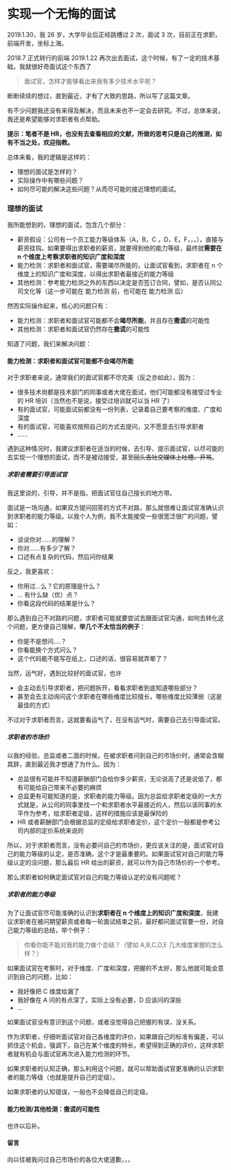 # 实现一个无悔的面试

2019.1.30，我 26 岁，大学毕业后正经跳槽过 2 次，面试 3 次，目前正在求职，前端开发，坐标上海。

2018.7 正式转行的前端 2019.1.22 再次出去面试，这个时候，有了一定的技术基础，我就很好奇面试这个东西了

> 面试官，怎样才能够看出来我有多少技术水平呢？

断断续续的想过，直到最近，才有了大致的思路，所以写了这篇文章。

有不少问题我还没有来得及解决，而且未来也不一定会去研究。不过，总体来说，我还是希望能够对求职者有点帮助。

**提示：笔者不是 HR，也没有去查看相应的文献，所做的思考只是自己的推测，如有不当之处，欢迎指教。**

总体来看，我的逻辑是这样的：

- 理想的面试是怎样的？
- 实际操作中有哪些问题？
- 如何尽可能的解决这些问题？从而尽可能的接近理想的面试。

### 理想的面试

我所能想到的，理想的面试，包含几个部分：

- 薪资假设：公司有一个员工能力等级体系（A，B，C ，D，E，F，，，），直接与薪资挂钩。如果要得出求职者的薪资，就要得到他的能力等级，最终就**需要在 n 个维度上考察求职者的知识广度和深度**
- 能力检测：求职者和面试官，需要竭尽所能的，让面试官看到，求职者在 n 个维度上的知识广度和深度，以得出求职者最接近的能力等级
- 其他检测：参考能力检测之外的东西以决定是否签订合同，譬如，是否认同公司文化等（这一步可能在 能力检测 前，也可能在 能力检测 后）

然而实际操作起来，核心的问题只有：

- 能力检测：求职者和面试官可能都不会**竭尽所能**，并且存在**撒谎**的可能性
- 其他检测：求职者和面试官仍然存在**撒谎**的可能性

知道了问题，我们来解决问题：

#### 能力检测：求职者和面试官可能都不会**竭尽所能**

<!-- 对于求职者，这是最有可能改变的事情，所以，务必重视！ -->

对于求职者来说，通常我们的面试官都不尽完美（反之亦如此），因为：

- 很多技术岗都是技术部门的同事或者大佬在面试，他们可能都没有接受过专业的 HR 培训（当然也不是说，接受过培训就可以当 HR 了）
- 有的面试官，可能面试前都没有一份列表，记录着自己要考察的维度、广度和深度
- 有的面试官，可能喜欢按照自己的方式去提问，又不愿意去引导求职者
- ......

遇到这种情况时，我建议求职者在适当的时候，去引导、提示面试官，以尽可能的去实现一个理想的面试，而不是被动接受，甚至~~回头去社交媒体上吐槽、开骂~~。

##### 求职者需要引导面试官

我这里说的，引导，并不是指，把面试官往自己擅长的地方带。

面试是一场沟通，如果双方提问回答的方式不对路，那么就很难让面试官准确认识到求职者的能力等级。以我个人为例，我不太能接受一些很宽泛很广的问题，譬如：

- 谈谈你对......的理解？
- 你对......有多少了解？
- 口述有点复杂的代码，然后问你结果

反之，我更喜欢：

- 你用过...么？它的原理是什么？
- ... 有什么缺（优）点？
- 你看这段代码的结果是什么？

那么遇到自己不对路的问题，求职者可能就要尝试去跟面试官沟通，如何去转化这个问题，更方便自己理解，**举几个不太恰当的例子**：

- 你是不是想问....？
- 你看能换个方式问么？
- 这个代码能不能写在纸上，口述的话，很容易就弄晕了？

当然，运气好，遇到比较好的面试官，也许

- 会主动去引导求职者，把问题拆开，看看求职者到底知道哪些部分？
- 甚至会去主动询问这个求职者在哪些维度比较擅长，哪些维度比较薄弱（这是最佳的方式）

不过对于求职者而言，这就要看运气了，在没有运气时，需要自己去引导面试官。

##### 求职者的市场价

以我的经验，总监或者二面的时候，在被求职者问到自己的市场价时，通常会含糊其辞，直到最近我才想通了为什么。因为：

- 总监很有可能并不知道薪酬部门会给你多少薪资，无论说高了还是说低了，都有可能给自己带来不必要的麻烦
- 总监更有可能知道的是，求职者的能力等级。因为总监给求职者定级的一大方式就是，从公司的同事里找一个和求职者水平最接近的人，然后以该同事的水平作为参考，给求职者定级，这样的措施应该是最保险的
- HR 或者薪酬部门会根据总监的定级给求职者定价，这个定价一般都是参考公司内部的定价系统来说的

所以，对于求职者而言，没有必要问自己的市场价，更应该关注的是，面试官对自己的能力等级的认定，是否准确，这个才是最重要的。如果面试官对自己的能力等级认定的没问题，那么最后 HR 给出的薪资，就可以作为自己市场价的一个参考。

那么求职者如何确定面试官对自己的能力等级认定的没有问题呢？

##### 求职者的能力等级

为了让面试官尽可能准确的认识到**求职者在 n 个维度上的知识广度和深度**，我建议求职者在被问期望薪资或者每一轮面试结束之前，最好都问面试官要一份，对自己能力等级的总结，举个例子：

> 你看你能不能对我的能力做个总结？（譬如 A,B,C,D,E 几大维度掌握的怎么样？）

如果面试官在考察时，对于维度、广度和深度，把握的不太好，那么他就可能会意识到自己的问题，比如：

- 我好像把 C 维度给漏了
- 我好像在 A 问的有点深了，实际上没有必要，D 应该问的深些
- ...

如果面试官没有意识到这个问题，或者没觉得自己把握的有误，没关系。

作为求职者，仔细听面试官对自己各维度的评价，如果跟自己的标准有偏差，可以抓住这个机会，强调下，自己在某个维度的特长，希望得到正确的评价，这样求职者就有机会与面试官再次进入能力检测的环节。

如果求职者的认知正确，那么利用这个问题，就可以帮助面试官更准确的认识求职者的能力等级（也就是提升自己的定级）。

如果求职者的认知错误，一般也不会降低自己的定级。

#### 能力检测/其他检测：**撒谎**的可能性

也许以后补。

#### 留言

向以往被我问过自己市场价的各位大佬道歉，，，

